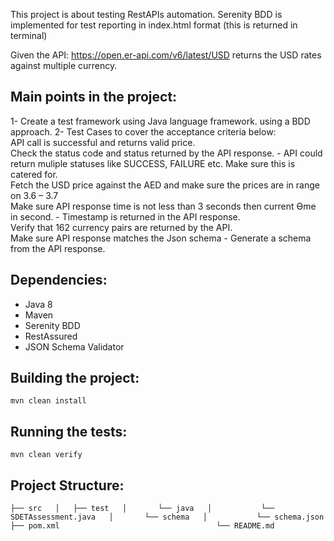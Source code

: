 This project is about testing RestAPIs automation.
Serenity BDD is implemented for test reporting in index.html format (this is returned in terminal)

Given the API: https://open.er-api.com/v6/latest/USD returns the USD rates against multiple currency.


Main points in the project:
---------------------------
1- Create a test framework using Java language framework. using a BDD approach.
2- Test Cases to cover the acceptance criteria below:  
API call is successful and returns valid price.  
Check the status code and status returned by the API response.
    - API could return muliple statuses like SUCCESS, FAILURE etc. Make sure this is catered for.  
    Fetch the USD price against the AED and make sure the prices are in range on 3.6 – 3.7   
    Make sure API response time is not less than 3 seconds then current Ɵme in second.
    - Timestamp is returned in the API response.  
    Verify that 162 currency pairs are returned by the API.  
    Make sure API response matches the Json schema
    - Generate a schema from the API response.


Dependencies:
------------
- Java 8
- Maven
- Serenity BDD
- RestAssured
- JSON Schema Validator


Building the project:
---------------------
``` 
mvn clean install
```


Running the tests:
------------------
``` 
mvn clean verify
```


Project Structure:
------------------
`
├── src  
│   ├── test  
│       └── java  
│           └── SDETAssessment.java  
│       └── schema  
│           └── schema.json  
├── pom.xml                                  
└── README.md
`
